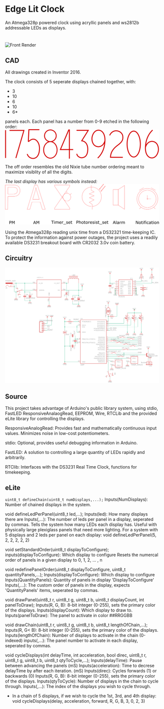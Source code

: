 # Edge Lit Clock

An Atmega328p powered clock using acryllic panels and ws2812b addressable LEDs as displays.
#
![Front Render](https://github.com/ArmaniKorsich/Edge-Lit-Clock/blob/master/Images/Clock%20Views.png)

## CAD

All drawings created in Inventor 2016.

The clock consists of 5 seperate displays chained together, with:
* 3
* 10
* 6
* 10
* 6*

panels each. Each panel has a number from 0-9 etched in the following order:  
![Numerals](https://github.com/ArmaniKorsich/Edge-Lit-Clock/blob/master/Images/Numerals.png)

The off order resembles the old Nixie tube number ordering meant to maximize visiblity of all the digits.

*The last display has various symbols instead:*  
![alpha Symbols](https://github.com/ArmaniKorsich/Edge-Lit-Clock/blob/master/Images/AlphaChar.png)

Using the Atmega328p reading unix time from a DS32321 time-keeping IC.  
To protect the information against power outages, the project uses a readily available DS3231 breakout board with CR2032 3.0v coin battery.

## Circuitry

![Front Render](https://github.com/ArmaniKorsich/Edge-Lit-Clock/blob/master/Images/Schematic.png)

## Source

This project takes advantage of Arduino's public library system, using 
stdio, FastLED ResponsiveAnalaogRead, EEPROM, Wire, RTCLib
and the provided eLite library for controlling the displays.

ResponsiveAnalogRead: Provides fast and mathematically continuous input values. Minimizes noise in low-cost potentiometers.

stdio: Optional, provides useful debugging information in Arduino.

FastLED: A solution to controlling a large quantity of LEDs rapidly and arbitrarily.

RTClib: Interfaces with the DS3231 Real Time Clock, functions for timekeeping.

## eLite

`uint8_t defineChain(uint8_t numDisplays,...);`
Inputs(NumDisplays): Number of chained displays in the system.

void defineLedPerPanel(uint8_t led,...);
Inputs(led): How many displays there are
Inputs(,...): The number of leds per panel in a display, seperated by commas.
Tells the system how many LEDs each display has. Useful with physically large plexiglass panels that need more lighting.
For a system with 5 displays and 2 leds per panel on each display:
void defineLedPerPanel(5, 2, 2, 2, 2, 2)

void setStandardOrder(uint8_t displayToConfigure);
inputs(displayToConfigure): Which display to configure
Resets the numercal order of panels in a given display to 0, 1, 2, ... , n

void redefinePanelOrder(uint8_t displayToConfigure, uint8_t quantityPanels,...);
Inputs(displayToConfigure): Which display to configure
Inputs(QuantityPanels): Quantity of panels in display 'DisplayToConfigure'
Inputs(,...): The custom order of panels in the display, expects 'QuantityPanels' items, seperated by commas.

void drawPanel(uint8_t r, uint8_t g, uint8_t b, uint8_t displayCount, int panelToDraw);
Inputs(R, G, B): 8-bit integer (0-255), sets the primary color of the displays.
Inputs(displayCount): Which display to draw to.
Inputs(panelToDraw): The panel to activate in color ##RRGGBB
 
void drawChain(uint8_t r, uint8_t g, uint8_t b, uint8_t lengthOfChain,...);
Inputs(R, G< B): 8-bit integer (0-255), sets the primary color of the displays.
Inputs(lengthOfChain): Number of displays to activate in the chain (0-indexed)
inputs(,...): The panel number to activate in each display, seperated by commas.
 
 
void cycleDisplays(int delayTime, int acceleration, bool direc, uint8_t r, uint8_t g, uint8_t b, uint8_t qtyToCycle,...);
Inputs(delayTime): Pause between advancing the panels (mS)
Inputs(acceleration): Time to decrese delayTime by after each iteration. (mS)
Inputs(direc): Cycles forwards (1) or backwards (0)
Inputs(R, G, B): 8-bit integer (0-255), sets the primary color of the displays.
Inputs(qtyToCycle): Number of displays in the chain to cycle through.
Inputs(,...): The index of the displays you wish to cycle through.
* In a chain of 5 displays, if we wish to cycle the 1st, 3rd, and 4th display:
void cycleDisplays(delay, acceleration, forward, R, G, B, 3, 0, 2, 3)

